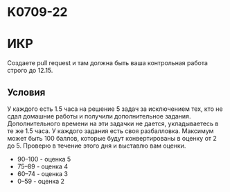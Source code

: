 # K0709-22
# ИКР
Создаете pull request и там должна быть ваша контрольная работа строго до 12.15. 

## Условия
У каждого есть 1.5 часа на решение 5 задач за исключением тех, кто не сдал домашние работы и получили дополнительное задания. Дополнительного времени на эти задачки не дается, укладываетесь в те же 1.5 часа. 
У каждого задания есть своя разбалловка. Максимум может быть 100 баллов, которые будут конвертированы в оценку от 2 до 5. 
Проверю в течение этого дня и выставлю вам оценки.

- 90–100 - оценка 5
- 75–89 - оценка 4
- 60–74 - оценка 3
- 0–59 - оценка 2


